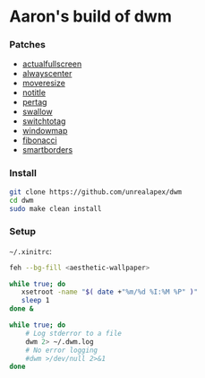 # Aaron's build of dwm

### Patches
- [actualfullscreen](https://dwm.suckless.org/patches/actualfullscreen/)
- [alwayscenter](https://dwm.suckless.org/patches/alwayscenter/)
- [moveresize](https://dwm.suckless.org/patches/moveresize/)
- [notitle](https://dwm.suckless.org/patches/notitle/)
- [pertag](https://dwm.suckless.org/patches/pertag/)
- [swallow](https://dwm.suckless.org/patches/swallow/)
- [switchtotag](https://dwm.suckless.org/patches/switchtotag/)
- [windowmap](https://dwm.suckless.org/patches/windowmap/)
- [fibonacci](https://dwm.suckless.org/patches/fibonacci/)
- [smartborders](https://dwm.suckless.org/patches/smartborders/)

### Install
```bash
git clone https://github.com/unrealapex/dwm
cd dwm
sudo make clean install
```

### Setup
`~/.xinitrc`:
```bash
feh --bg-fill <aesthetic-wallpaper>

while true; do
   xsetroot -name "$( date +"%m/%d %I:%M %P" )"
   sleep 1
done &

while true; do
    # Log stderror to a file 
    dwm 2> ~/.dwm.log
    # No error logging
    #dwm >/dev/null 2>&1
done
```

